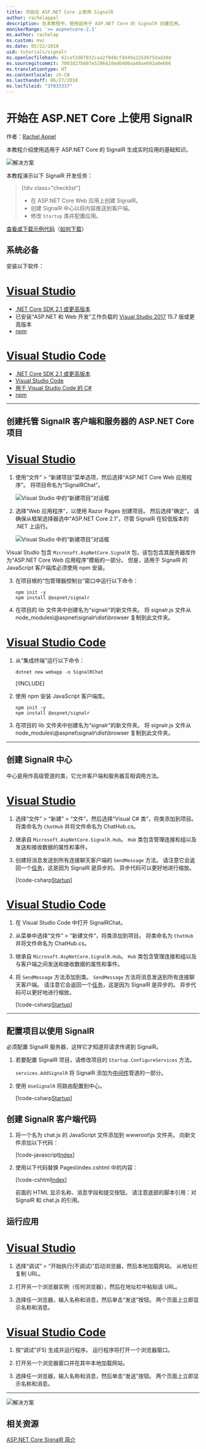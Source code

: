 ```yaml
---
title: 开始在 ASP.NET Core 上使用 SignalR
author: rachelappel
description: 在本教程中，使用适用于 ASP.NET Core 的 SignalR 创建应用。
monikerRange: '>= aspnetcore-2.1'
ms.author: rachelap
ms.custom: mvc
ms.date: 05/22/2018
uid: tutorials/signalr
ms.openlocfilehash: 62cef2d6f032caa2f048cfdd49a225d975dad10d
ms.sourcegitcommit: 7003d27b607e529642ded0400aa48ae692a0e666
ms.translationtype: HT
ms.contentlocale: zh-CN
ms.lasthandoff: 06/27/2018
ms.locfileid: "37033337"
---
```

# <a name="get-started-with-signalr-on-aspnet-core"></a>开始在 ASP.NET Core 上使用 SignalR

作者：[Rachel Appel](https://twitter.com/rachelappel)

本教程介绍使用适用于 ASP.NET Core 的 SignalR 生成实时应用的基础知识。

   ![解决方案](signalr/_static/signalr-get-started-finished.png)

本教程演示以下 SignalR 开发任务：

> [!div class="checklist"]
> * 在 ASP.NET Core Web 应用上创建 SignalR。
> * 创建 SignalR 中心以将内容推送到客户端。
> * 修改 `Startup` 类并配置应用。

[查看或下载示例代码](https://github.com/aspnet/Docs/tree/master/aspnetcore/tutorials/signalr/sample)（[如何下载](xref:tutorials/index#how-to-download-a-sample)）

## <a name="prerequisites"></a>系统必备

安装以下软件：

# <a name="visual-studiotabvisual-studio"></a>[Visual Studio](#tab/visual-studio)

* [.NET Core SDK 2.1 或更高版本](https://www.microsoft.com/net/download/all)
* 已安装“ASP.NET 和 Web 开发”工作负载的 [Visual Studio 2017](https://www.visualstudio.com/downloads/) 15.7 版或更高版本
* [npm](https://www.npmjs.com/get-npm)

# <a name="visual-studio-codetabvisual-studio-code"></a>[Visual Studio Code](#tab/visual-studio-code)

* [.NET Core SDK 2.1 或更高版本](https://www.microsoft.com/net/download/all)
* [Visual Studio Code](https://code.visualstudio.com/download)
* [用于 Visual Studio Code 的 C#](https://marketplace.visualstudio.com/items?itemName=ms-vscode.csharp)
* [npm](https://www.npmjs.com/get-npm)

-----

## <a name="create-an-aspnet-core-project-that-hosts-signalr-client-and-server"></a>创建托管 SignalR 客户端和服务器的 ASP.NET Core 项目

# <a name="visual-studiotabvisual-studio"></a>[Visual Studio](#tab/visual-studio/)

1. 使用“文件” > “新建项目”菜单选项，然后选择“ASP.NET Core Web 应用程序”。 将项目命名为“SignalRChat”。

   ![Visual Studio 中的“新建项目”对话框](signalr/_static/signalr-new-project-dialog.png)

2. 选择“Web 应用程序”，以使用 Razor Pages 创建项目。 然后选择“确定”。 请确保从框架选择器选中“ASP.NET Core 2.1”，尽管 SignalR 在较低版本的 .NET 上运行。

   ![Visual Studio 中的“新建项目”对话框](signalr/_static/signalr-new-project-choose-type.png)

Visual Studio 包含 `Microsoft.AspNetCore.SignalR` 包，该包包含其服务器库作为“ASP.NET Core Web 应用程序”模板的一部分。 但是，适用于 SignalR 的 JavaScript 客户端库必须使用 npm 安装。

3. 在项目根的“包管理器控制台”窗口中运行以下命令：

    ```console
    npm init -y
    npm install @aspnet/signalr
    ```

4. 在项目的 lib 文件夹中创建名为“signalr”的新文件夹。 将 signalr.js 文件从 node_modules\\@aspnet\signalr\dist\browser 复制到此文件夹。

# <a name="visual-studio-codetabvisual-studio-code"></a>[Visual Studio Code](#tab/visual-studio-code/)

1. 从“集成终端”运行以下命令：

    ```console
    dotnet new webapp -o SignalRChat
    ```

    [!INCLUDE[](~/includes/webapp-alias-notice.md)]

2. 使用 npm 安装 JavaScript 客户端库。

    ```console
    npm init -y
    npm install @aspnet/signalr
    ```

3. 在项目的 lib 文件夹中创建名为“signalr”的新文件夹。 将 signalr.js 文件从 node_modules\\@aspnet\signalr\dist\browser 复制到此文件夹。

---

## <a name="create-the-signalr-hub"></a>创建 SignalR 中心

中心是用作高级管道的类，它允许客户端和服务器互相调用方法。

# <a name="visual-studiotabvisual-studio"></a>[Visual Studio](#tab/visual-studio/)

1. 选择“文件” > “新建” > “文件”，然后选择“Visual C# 类”，将类添加到项目。 将类命名为 `ChatHub` 并将文件命名为 ChatHub.cs。

2. 继承自 `Microsoft.AspNetCore.SignalR.Hub`。 `Hub` 类包含管理连接和组以及发送和接收数据的属性和事件。

3. 创建将消息发送到所有连接聊天客户端的 `SendMessage` 方法。 请注意它会返回一个[任务](https://msdn.microsoft.com/library/system.threading.tasks.task(v=vs.110).aspx)，这是因为 SignalR 是异步的。 异步代码可以更好地进行缩放。

   [!code-csharp[Startup](signalr/sample/Hubs/ChatHub.cs)]

# <a name="visual-studio-codetabvisual-studio-code"></a>[Visual Studio Code](#tab/visual-studio-code/)

1. 在 Visual Studio Code 中打开 SignalRChat。

2. 从菜单中选择“文件” > “新建文件”，将类添加到项目。 将类命名为 `ChatHub` 并将文件命名为 ChatHub.cs。

3. 继承自 `Microsoft.AspNetCore.SignalR.Hub`。 `Hub` 类包含管理连接和组以及与客户端之间发送和接收数据的属性和事件。

4. 将 `SendMessage` 方法添加到类。 `SendMessage` 方法将消息发送到所有连接聊天客户端。 请注意它会返回一个[任务](/dotnet/api/system.threading.tasks.task)，这是因为 SignalR 是异步的。 异步代码可以更好地进行缩放。

   [!code-csharp[Startup](signalr/sample/Hubs/ChatHub.cs)]

-----

## <a name="configure-the-project-to-use-signalr"></a>配置项目以使用 SignalR

必须配置 SignalR 服务器，这样它才知道将请求传递到 SignalR。

1. 若要配置 SignalR 项目，请修改项目的 `Startup.ConfigureServices` 方法。

   `services.AddSignalR` 将 SignalR 添加为[中间件](xref:fundamentals/middleware/index)管道的一部分。

2. 使用 `UseSignalR` 将路由配置到中心。

   [!code-csharp[Startup](signalr/sample/Startup.cs?highlight=37,57-60)]

## <a name="create-the-signalr-client-code"></a>创建 SignalR 客户端代码

1. 将一个名为 chat.js 的 JavaScript 文件添加到 wwwroot\js 文件夹。 向新文件添加以下代码：

   [!code-javascript[Index](signalr/sample/wwwroot/js/chat.js)]

2. 使用以下代码替换 Pages\Index.cshtml 中的内容：

   [!code-cshtml[Index](signalr/sample/Pages/Index.cshtml)]

   前面的 HTML 显示名称、消息字段和提交按钮。 请注意底部的脚本引用：对 SignalR 和 chat.js 的引用。

## <a name="run-the-app"></a>运行应用

# <a name="visual-studiotabvisual-studio"></a>[Visual Studio](#tab/visual-studio)

1. 选择“调试” > “开始执行(不调试)”启动浏览器，然后本地加载网站。 从地址栏复制 URL。

1. 打开另一个浏览器实例（任何浏览器），然后在地址栏中粘贴该 URL。

1. 选择任一浏览器，输入名称和消息，然后单击“发送”按钮。 两个页面上立即显示名称和消息。

# <a name="visual-studio-codetabvisual-studio-code"></a>[Visual Studio Code](#tab/visual-studio-code)

1. 按“调试”(F5) 生成并运行程序。 运行程序将打开一个浏览器窗口。

1. 打开另一个浏览器窗口并在其中本地加载网站。

1. 选择任一浏览器，输入名称和消息，然后单击“发送”按钮。 两个页面上立即显示名称和消息。

---

  ![解决方案](signalr/_static/signalr-get-started-finished.png)

## <a name="related-resources"></a>相关资源

[ASP.NET Core SignalR 简介](xref:signalr/introduction)
